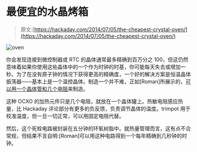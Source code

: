 # 最便宜的水晶烤箱

> 原文:[https://hackaday.com/2014/07/05/the-cheapest-crystal-oven/](https://hackaday.com/2014/07/05/the-cheapest-crystal-oven/)

![oven](../Images/e956e31774527923323868e940b7b23a.png)

你会发现连接到微控制器或 RTC 的晶体通常最多精确到百万分之 100，但这仍然意味着如果你使用这些晶体中的一个作为时钟的时基，你可能每天失去或增加一秒。为了在没有原子钟的情况下获得更高的精确度，一个好的解决方案是恒温晶体振荡器——基本上是一个温控晶体。制造一个并不难，正如[Roman]所展示的，[可以用一个晶体管和几个电阻](http://romanblack.com/xoven.htm)来制造。

这种 OCXO 的加热元件只是几个电阻，就放在一个晶体罐上。热敏电阻感应热量，比 Hackaday 评论部分有更多的负反馈，负责调节晶体的温度。trimpot 用于校准温度，但一旦一切正常，可以用固定电阻代替。

然后，这个死栓电路被封装在五分钟的环氧树脂中。就热量管理而言，这有点不合常规，但结果不言自明:[Roman]可以用这种电路得到一个每年精确到几秒钟的时钟。
